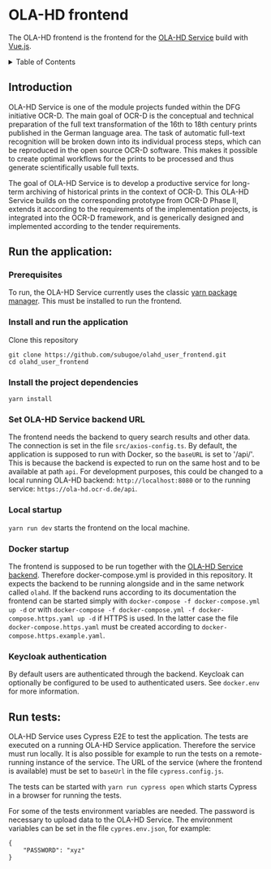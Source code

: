 OLA-HD frontend
===============

The OLA-HD frontend is the frontend for the [OLA-HD Service](https://github.com/subugoe/olahd_backend) build with [Vue.js](https.//vuejs.org).

<details>
  <summary>Table of Contents</summary>
  <ol>
    <li><a href="#introduction">Introduction</a></li>
    <li><a href="#run-the-application">Run the application</a></li>
    <li><a href="#run-tests">Run tests</a></li>
  </ol>
</details>


Introduction
------------
OLA-HD Service is one of the module projects funded within the DFG initiative OCR-D. The main goal
of OCR-D is the conceptual and technical preparation of the full text transformation of the 16th to
18th century prints published in the German language area. The task of automatic full-text
recognition will be broken down into its individual process steps, which can be reproduced in the
open source OCR-D software. This makes it possible to create optimal workflows for the prints to be
processed and thus generate scientifically usable full texts.

The goal of OLA-HD Service is to develop a productive service for long-term archiving of historical
prints in the context of OCR-D. This OLA-HD Service builds on the corresponding prototype from
OCR-D Phase II, extends it according to the requirements of the implementation projects, is
integrated into the OCR-D framework, and is generically designed and implemented according to the
tender requirements.


Run the application:
--------------------

### Prerequisites
To run, the OLA-HD Service currently uses the classic [yarn package
manager](https://classic.yarnpkg.com/lang/en/). This must be installed to run the frontend.

### Install and run the application
Clone this repository
```
git clone https://github.com/subugoe/olahd_user_frontend.git
cd olahd_user_frontend
```

### Install the project dependencies
`yarn install`

### Set OLA-HD Service backend URL
The frontend needs the backend to query search results and other data. The connection is set in the
file `src/axios-config.ts`. By default, the application is supposed to run with Docker, so the
`baseURL` is set to '/api/'. This is because the backend is expected to run on the same host and to
be available at path `api`. For development purposes, this could be changed to a local running
OLA-HD backend: `http://localhost:8080` or to the running service: `https://ola-hd.ocr-d.de/api`.

### Local startup
`yarn run dev` starts the frontend on the local machine.

### Docker startup
The frontend is supposed to be run together with the
[OLA-HD Service backend](https://github.com/subugoe/olahd_backend). Therefore docker-compose.yml is
provided in this repository. It expects the backend to be running alongside and in the same network
called `olahd`. If the backend runs according to its documentation the frontend can be started
simply with `docker-compose -f docker-compose.yml up -d` or with `docker-compose -f
docker-compose.yml -f docker-compose.https.yaml up -d` if HTTPS is used. In the latter case the
file `docker-compose.https.yaml` must be created according to `docker-compose.https.example.yaml`.

### Keycloak authentication
By default users are authenticated through the backend. Keycloak can optionally be configured to be
used to authenticated users. See `docker.env` for more information.


Run tests:
----------
OLA-HD Service uses Cypress E2E to test the application. The tests are executed on a running OLA-HD
Service application. Therefore the service must run locally. It is also possible for example to run
the tests on a remote-running instance of the service. The URL of the service (where the frontend is
available) must be set to `baseUrl` in the file `cypress.config.js`.

The tests can be started with `yarn run cypress open` which starts Cypress in a browser for running
the tests.

For some of the tests environment variables are needed. The password is necessary to upload data to
the OLA-HD Service. The environment variables can be set in the file `cypres.env.json`, for example:
```
{
    "PASSWORD": "xyz"
}
```
